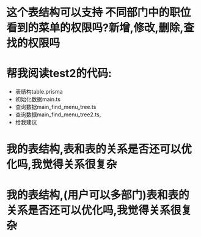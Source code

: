 # 这个表结构可以支持 不同部门中的职位 看到的菜单的权限吗?新增,修改,删除,查找的权限吗

# 帮我阅读test2的代码: 
- 表结构table.prisma
- 初始化数据main.ts
- 查询数据main_find_menu_tree.ts
- 查询数据main_find_menu_tree2.ts,
- 给我建议

# 我的表结构,表和表的关系是否还可以优化吗,我觉得关系很复杂
# 我的表结构,(用户可以多部门)表和表的关系是否还可以优化吗,我觉得关系很复杂






<!-- 

方案一：简化权限模型（推荐）
// 简化后的表结构
model user {
  id               String            @id @default(cuid())
  phone            String            @unique
  name             String
  password         String            @default("123456")
  // 直接关联部门，简化多对多关系
  department_id    String?
  department       department?       @relation(fields: [department_id], references: [id])
  // 保留角色关联
  user_roles       user_role[]
}

model department {
  id               String            @id @default(cuid())
  name             String
  code             String            @unique
  level            Int               @default(1)
  sort             Int               @default(0)
  remark           String?
  // 树形结构
  parent_id        String?
  parent           department?       @relation("DepartmentHierarchy", fields: [parent_id], references: [id])
  children         department[]      @relation("DepartmentHierarchy")
  // 部门直接关联菜单，简化权限控制
  department_menus department_menu[]
  users            user[]
}

// 菜单表保持不变
model menu {
  id            String      @id @default(cuid())
  name          String
  code          String      @unique
  path          String?
  level         Int         @default(1)
  sort          Int         @default(0)
  parent_id     String?
  parent        menu?       @relation("MenuHierarchy", fields: [parent_id], references: [id])
  children      menu[]      @relation("MenuHierarchy")
  // 直接关联部门
  department_menus department_menu[]
}

// 简化的部门菜单关联表
model department_menu {
  id            String     @id @default(cuid())
  department_id String
  menu_id       String
  department    department @relation(fields: [department_id], references: [id], onDelete: Cascade)
  menu          menu       @relation(fields: [menu_id], references: [id], onDelete: Cascade)
  @@unique([department_id, menu_id])
}

// 保留角色表用于特殊权限控制
model role {
  id               String            @id @default(cuid())
  name             String            @unique
  code             String            @unique
  remark           String?
  sort             Int               @default(0)
  user_roles       user_role[]
}

model user_role {
  id      String @id @default(cuid())
  user_id String
  role_id String
  user    user   @relation(fields: [user_id], references: [id], onDelete: Cascade)
  role    role   @relation(fields: [role_id], references: [id], onDelete: Cascade)
  @@unique([user_id, role_id])
}


方案二：基于部门的权限控制
如果您的业务逻辑主要是基于部门来分配权限，可以考虑
// 在部门表中直接存储权限配置
model department {
  id               String            @id @default(cuid())
  name             String
  code             String            @unique
  level            Int               @default(1)
  sort             Int               @default(0)
  remark           String?
  // 权限配置（JSON格式存储）
  permissions      String? // 存储权限配置，如：["user:view", "order:manage"]
  // 树形结构
  parent_id        String?
  parent           department?       @relation("DepartmentHierarchy", fields: [parent_id], references: [id])
  children         department[]      @relation("DepartmentHierarchy")
  users            user[]
}




方案三：保持现有结构但优化查询
如果保持现有结构，可以优化查询性能：
// 优化后的查询函数
async function get_user_menus(user_id: string) {
  // 使用原生SQL查询，减少JOIN层级
  const result = await db.$queryRaw`
    SELECT DISTINCT m.*
    FROM menu m
    INNER JOIN permission p ON m.permission_id = p.id
    INNER JOIN role_permission rp ON p.id = rp.permission_id
    INNER JOIN user_role ur ON rp.role_id = ur.role_id
    WHERE ur.user_id = ${user_id}
    ORDER BY m.level, m.sort
  `
  
  return build_menu_tree(result)
}

 -->